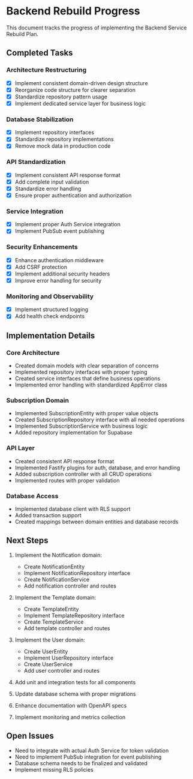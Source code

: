 # Backend Rebuild Progress

This document tracks the progress of implementing the Backend Service Rebuild Plan.

## Completed Tasks

### Architecture Restructuring
- [x] Implement consistent domain-driven design structure
- [x] Reorganize code structure for clearer separation
- [x] Standardize repository pattern usage
- [x] Implement dedicated service layer for business logic

### Database Stabilization
- [x] Implement repository interfaces
- [x] Standardize repository implementations
- [x] Remove mock data in production code

### API Standardization
- [x] Implement consistent API response format
- [x] Add complete input validation
- [x] Standardize error handling
- [x] Ensure proper authentication and authorization

### Service Integration
- [x] Implement proper Auth Service integration
- [x] Implement PubSub event publishing

### Security Enhancements
- [x] Enhance authentication middleware
- [x] Add CSRF protection
- [x] Implement additional security headers
- [x] Improve error handling for security

### Monitoring and Observability
- [x] Implement structured logging
- [x] Add health check endpoints

## Implementation Details

### Core Architecture
- Created domain models with clear separation of concerns
- Implemented repository interfaces with proper typing
- Created service interfaces that define business operations
- Implemented error handling with standardized AppError class

### Subscription Domain
- Implemented SubscriptionEntity with proper value objects
- Created SubscriptionRepository interface with all needed operations
- Implemented SubscriptionService with business logic
- Added repository implementation for Supabase

### API Layer
- Created consistent API response format
- Implemented Fastify plugins for auth, database, and error handling
- Added subscription controller with all CRUD operations
- Implemented routes with proper validation

### Database Access
- Implemented database client with RLS support
- Added transaction support
- Created mappings between domain entities and database records

## Next Steps

1. Implement the Notification domain:
   - Create NotificationEntity
   - Implement NotificationRepository interface
   - Create NotificationService
   - Add notification controller and routes

2. Implement the Template domain:
   - Create TemplateEntity
   - Implement TemplateRepository interface
   - Create TemplateService
   - Add template controller and routes

3. Implement the User domain:
   - Create UserEntity
   - Implement UserRepository interface
   - Create UserService
   - Add user controller and routes

4. Add unit and integration tests for all components

5. Update database schema with proper migrations

6. Enhance documentation with OpenAPI specs

7. Implement monitoring and metrics collection

## Open Issues

- Need to integrate with actual Auth Service for token validation
- Need to implement PubSub integration for event publishing
- Database schema needs to be finalized and validated
- Implement missing RLS policies
